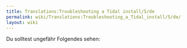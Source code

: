 ```yaml
---
title: Translations:Troubleshooting a Tidal install/5/de
permalink: wiki/Translations:Troubleshooting_a_Tidal_install/5/de/
layout: wiki
---
```


Du solltest ungefähr Folgendes sehen:
